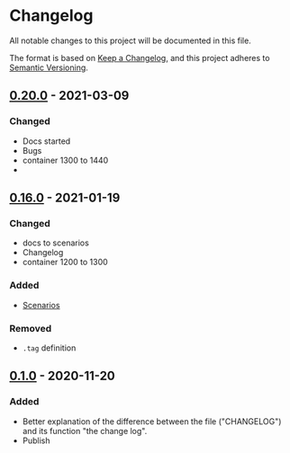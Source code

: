 # Changelog
All notable changes to this project will be documented in this file.

The format is based on [Keep a Changelog](https://keepachangelog.com/en/1.0.0/),
and this project adheres to [Semantic Versioning](https://semver.org/spec/v2.0.0.html).

[0.1.0]: https://www.npmjs.com/package/uipack/v/0.1.1-dev.0
[0.16.0]: https://github.com/sivankanat/uipack/releases/tag/v0.16.0
[0.20.0]: https://github.com/sivankanat/uipack/releases/tag/v0.20.0

## [0.20.0] - 2021-03-09
### Changed
- Docs started
- Bugs
- container 1300 to 1440
-

## [0.16.0] - 2021-01-19
### Changed
- docs to scenarios
- Changelog
- container 1200 to 1300

### Added
-  [Scenarios](https://sivankanat.github.io/uipack/scenarios/)

### Removed
- `.tag` definition

## [0.1.0] - 2020-11-20
### Added
- Better explanation of the difference between the file ("CHANGELOG")
and its function "the change log".
- Publish
